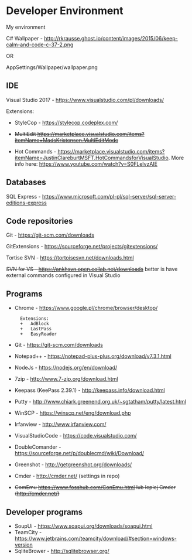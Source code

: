 # Developer Environment

My environment

C# Wallpaper - http://rkrausse.ghost.io/content/images/2015/06/keep-calm-and-code-c-37-2.png 

OR

AppSettings/Wallpaper/wallpaper.png

## IDE

Visual Studio 2017 - https://www.visualstudio.com/pl/downloads/

Extensions:

+ StyleCop -  https://stylecop.codeplex.com/

+ ~~MultiEdit https://marketplace.visualstudio.com/items?itemName=MadsKristensen.MultiEditMode~~

+ Hot Commands -  https://marketplace.visualstudio.com/items?itemName=JustinClareburtMSFT.HotCommandsforVisualStudio. More info here: https://www.youtube.com/watch?v=S0FLelvzAIE

## Databases

SQL Express - https://www.microsoft.com/pl-pl/sql-server/sql-server-editions-express

## Code repositories

Git - https://git-scm.com/downloads

GitExtensions - https://sourceforge.net/projects/gitextensions/

Tortise SVN - https://tortoisesvn.net/downloads.html

~~SVN for VS - https://ankhsvn.open.collab.net/downloads~~ better is have external commands configured in Visual Studio

## Programs

+ Chrome - https://www.google.pl/chrome/browser/desktop/

		Extensions:
		+	AdBlock
		+	LastPass
		+	EasyReader


+ Git - https://git-scm.com/downloads
+ Notepad++ - https://notepad-plus-plus.org/download/v7.3.1.html
+ NodeJs - https://nodejs.org/en/download/
+ 7zip - http://www.7-zip.org/download.html
+ Keepass (KeePass 2.39.1) - http://keepass.info/download.html
+ Putty - http://www.chiark.greenend.org.uk/~sgtatham/putty/latest.html
+ WinSCP - https://winscp.net/eng/download.php
+ Irfanview - http://www.irfanview.com/
+ VisualStudioCode - https://code.visualstudio.com/
+ DoubleComander - https://sourceforge.net/p/doublecmd/wiki/Download/
+ Greenshot - http://getgreenshot.org/downloads/
+ Cmder - http://cmder.net/ (settings in repo)
+ ~~ComEmu https://www.fosshub.com/ConEmu.html lub lepiej Cmder (http://cmder.net/)~~

## Developer programs

+ SoupUi - https://www.soapui.org/downloads/soapui.html
+ TeamCity - https://www.jetbrains.com/teamcity/download/#section=windows-version
+ SqliteBrower - http://sqlitebrowser.org/

